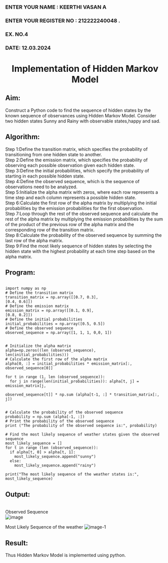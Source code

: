 <H3>ENTER YOUR NAME : KEERTHI VASAN A </H3>
<H3>ENTER YOUR REGISTER NO : 212222240048 .</H3>
<H3>EX. NO.4</H3>
<H3>DATE: 12.03.2024 </H3>
<H1 ALIGN =CENTER> Implementation of Hidden Markov Model</H1>

## Aim: 
Construct a Python code to find the sequence of hidden states by the known sequence of observances using Hidden Markov Model. Consider two hidden states Sunny and Rainy with observable states,happy and sad.

## Algorithm:

Step 1:Define the transition matrix, which specifies the probability of transitioning from  one hidden state to another.<br>
Step 2:Define the emission matrix, which specifies the probability of observing each possible observation given each hidden state.<br>
Step 3:Define the initial probabilities, which specify the probability of starting in each possible hidden state.<br>
Step 4:Define the observed sequence, which is the sequence of observations need to  be analyzed.<br>
Step 5:Initialize the alpha matrix with zeros, where each row represents a time step and each column represents a possible hidden state.<br>
Step 6:Calculate the first row of the alpha matrix by multiplying the initial  probabilities by the emission probabilities for the first observation.<br>
Step 7:Loop through the rest of the observed sequence and calculate the rest of the alpha matrix by multiplying the emission probabilities by the sum of the product of 
       the previous row of the alpha matrix and the corresponding row of the transition matrix.<br>
Step 8:Calculate the probability of the observed sequence by summing the last row of the alpha matrix.<br>
Step 9:Find the most likely sequence of hidden states by selecting the hidden state with the highest probability at each time step based on the alpha matrix.<br>

## Program:
```PY

import numpy as np
# Define the transition matrix
transition_matrix = np.array([[0.7, 0.3],
[0.4, 0.6]])
# Define the emission matrix
emission_matrix = np.array([[0.1, 0.9],
[0.8, 0.2]])
# Define the initial probabilities 
initial_probabilities = np.array([0.5, 0.5])
# Define the observed sequence
observed_sequence = np.array([1, 1, 1, 0,0, 1])


# Initialize the alpha matrix
alpha=np.zeros((len (observed_sequence),
len(initial_probabilities)))
# Calculate the first row of the alpha matrix 
alpha[0, :] = initial_probabilities * emission_matrix[:, observed_sequence[0]]

for t in range (1, len (observed_sequence)): 
  for j in range(len(initial_probabilities)): alpha[t, j] = emission_matrix[j,
                                                                            observed_sequence[t]] * np.sum (alpha[t-1, :] * transition_matrix[:, j])

                                                        
# Calculate the probability of the observed sequence 
probability = np.sum (alpha[-1, :])
# Print the probability of the observed sequence 
print ("The probability of the observed sequence is:", probability)

# Find the most likely sequence of weather states given the observed sequence
most_likely_sequence = []
for t in range (len (observed_sequence)):
  if alpha[t, 0] > alpha[t, 1]:
    most_likely_sequence.append("sunny")
  else:
    most_likely_sequence.append("rainy")

print("The most likely sequence of the weather states is:", most_likely_sequence)
```

## Output:
<br> Observed Sequence <br>
![image](https://github.com/Keerthi-Vasan-Adhithan/Ex-4--AAI/assets/107488929/fe1774ff-1a02-4284-b3d9-044233882029)


Most Likely Sequence of the weather
![image-1](https://github.com/Keerthi-Vasan-Adhithan/Ex-4--AAI/assets/107488929/bef3ba4a-514b-406e-93e8-c02b09f4afa8)

## Result:
Thus Hidden Markov Model is implemented using python.


